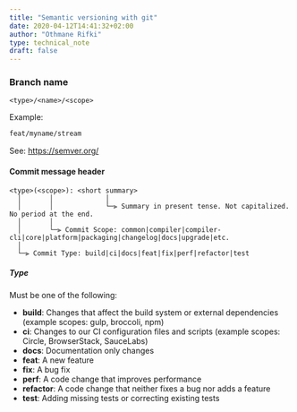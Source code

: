 ```yaml
---
title: "Semantic versioning with git"
date: 2020-04-12T14:41:32+02:00
author: "Othmane Rifki"
type: technical_note
draft: false
---
```

### Branch name

`<type>/<name>/<scope>`

Example:
``` bash
feat/myname/stream
```

See: https://semver.org/


#### Commit message header

```
<type>(<scope>): <short summary>
  │       │             │
  │       │             └─⫸ Summary in present tense. Not capitalized. No period at the end.
  │       │
  │       └─⫸ Commit Scope: common|compiler|compiler-cli|core|platform|packaging|changelog|docs|upgrade|etc.                   
  │
  └─⫸ Commit Type: build|ci|docs|feat|fix|perf|refactor|test
```

##### Type

Must be one of the following:

* **build**: Changes that affect the build system or external dependencies (example scopes: gulp, broccoli, npm)
* **ci**: Changes to our CI configuration files and scripts (example scopes: Circle, BrowserStack, SauceLabs)
* **docs**: Documentation only changes
* **feat**: A new feature
* **fix**: A bug fix
* **perf**: A code change that improves performance
* **refactor**: A code change that neither fixes a bug nor adds a feature
* **test**: Adding missing tests or correcting existing tests


